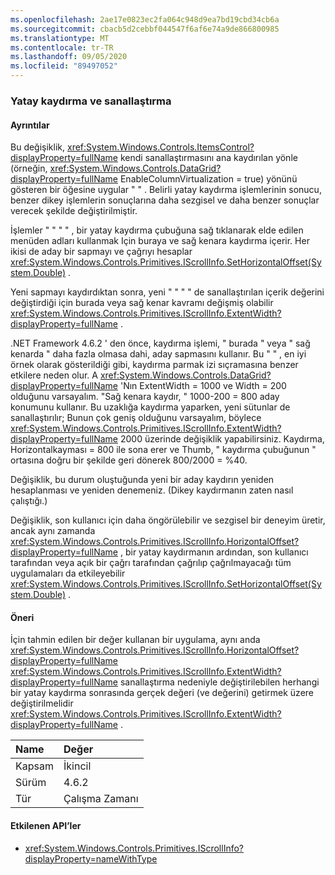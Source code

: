 ```yaml
---
ms.openlocfilehash: 2ae17e0823ec2fa064c948d9ea7bd19cbd34cb6a
ms.sourcegitcommit: cbacb5d2cebbf044547f6af6e74a9de866800985
ms.translationtype: MT
ms.contentlocale: tr-TR
ms.lasthandoff: 09/05/2020
ms.locfileid: "89497052"
---
```

### <a name="horizontal-scrolling-and-virtualization"></a>Yatay kaydırma ve sanallaştırma

#### <a name="details"></a>Ayrıntılar

Bu değişiklik, <xref:System.Windows.Controls.ItemsControl?displayProperty=fullName> kendi sanallaştırmasını ana kaydırılan yönle (örneğin, <xref:System.Windows.Controls.DataGrid?displayProperty=fullName> EnableColumnVirtualization = true) yönünü gösteren bir öğesine uygular &quot; &quot; .  Belirli yatay kaydırma işlemlerinin sonucu, benzer dikey işlemlerin sonuçlarına daha sezgisel ve daha benzer sonuçlar verecek şekilde değiştirilmiştir.<p/>İşlemler &quot; &quot; &quot; &quot; , bir yatay kaydırma çubuğuna sağ tıklanarak elde edilen menüden adları kullanmak Için buraya ve sağ kenara kaydırma içerir.  Her ikisi de aday bir sapmayı ve çağrıyı hesaplar <xref:System.Windows.Controls.Primitives.IScrollInfo.SetHorizontalOffset(System.Double)> .<p/>Yeni sapmayı kaydırdıktan sonra, yeni &quot; &quot; &quot; &quot; de sanallaştırılan içerik değerini değiştirdiği için burada veya sağ kenar kavramı değişmiş olabilir <xref:System.Windows.Controls.Primitives.IScrollInfo.ExtentWidth?displayProperty=fullName> .<p/>.NET Framework 4.6.2 ' den önce, kaydırma işlemi, &quot; burada &quot; veya &quot; sağ kenarda &quot; daha fazla olmasa dahi, aday sapmasını kullanır.  Bu &quot; &quot; , en iyi örnek olarak gösterildiği gibi, kaydırma parmak izi sıçramasına benzer etkilere neden olur. A <xref:System.Windows.Controls.DataGrid?displayProperty=fullName> 'Nın ExtentWidth = 1000 ve Width = 200 olduğunu varsayalım.  &quot;Sağ kenara kaydır, &quot; 1000-200 = 800 aday konumunu kullanır.  Bu uzaklığa kaydırma yaparken, yeni sütunlar de sanallaştırılır; Bunun çok geniş olduğunu varsayalım, böylece <xref:System.Windows.Controls.Primitives.IScrollInfo.ExtentWidth?displayProperty=fullName> 2000 üzerinde değişiklik yapabilirsiniz.  Kaydırma, Horizontalkayması = 800 ile sona erer ve Thumb, &quot; kaydırma çubuğunun &quot; ortasına doğru bir şekilde geri dönerek 800/2000 = %40.<p/>Değişiklik, bu durum oluştuğunda yeni bir aday kaydırın yeniden hesaplanması ve yeniden denemeniz. (Dikey kaydırmanın zaten nasıl çalıştığı.) <p/>Değişiklik, son kullanıcı için daha öngörülebilir ve sezgisel bir deneyim üretir, ancak aynı zamanda <xref:System.Windows.Controls.Primitives.IScrollInfo.HorizontalOffset?displayProperty=fullName> , bir yatay kaydırmanın ardından, son kullanıcı tarafından veya açık bir çağrı tarafından çağrılıp çağrılmayacağı tüm uygulamaları da etkileyebilir <xref:System.Windows.Controls.Primitives.IScrollInfo.SetHorizontalOffset(System.Double)> .

#### <a name="suggestion"></a>Öneri

İçin tahmin edilen bir değer kullanan bir uygulama, aynı anda <xref:System.Windows.Controls.Primitives.IScrollInfo.HorizontalOffset?displayProperty=fullName> <xref:System.Windows.Controls.Primitives.IScrollInfo.ExtentWidth?displayProperty=fullName> sanallaştırma nedeniyle değiştirilebilen herhangi bir yatay kaydırma sonrasında gerçek değeri (ve değerini) getirmek üzere değiştirilmelidir <xref:System.Windows.Controls.Primitives.IScrollInfo.ExtentWidth?displayProperty=fullName> .

| Name    | Değer       |
|:--------|:------------|
| Kapsam   |İkincil|
|Sürüm|4.6.2|
|Tür|Çalışma Zamanı|

#### <a name="affected-apis"></a>Etkilenen API’ler

- <xref:System.Windows.Controls.Primitives.IScrollInfo?displayProperty=nameWithType>

<!--

#### Affected APIs

- `T:System.Windows.Controls.Primitives.IScrollInfo`

-->
